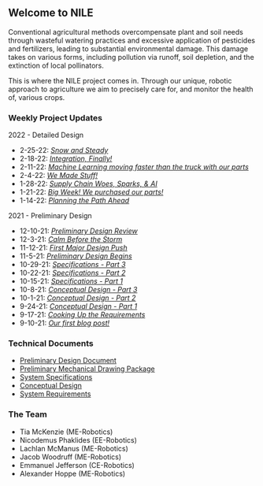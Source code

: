 ## Welcome to NILE

Conventional agricultural methods overcompensate plant and soil needs through wasteful watering practices and excessive application of pesticides and fertilizers, leading to substantial environmental damage. This damage takes on various forms, including pollution via runoff, soil depletion, and the extinction of local pollinators.

This is where the NILE project comes in. Through our unique, robotic approach to agriculture we aim to precisely care for, and monitor the health of, various crops.

### Weekly Project Updates

2022 - Detailed Design
- 2-25-22: _[Snow and Steady](./blog/2-25-22.html)_
- 2-18-22: _[Integration, Finally!](./blog/2-18-22.html)_
- 2-11-22: _[Machine Learning moving faster than the truck with our parts](./blog/2-11-22.html)_
- 2-4-22: _[We Made Stuff!](./blog/2-4-22.html)_
- 1-28-22: _[Supply Chain Woes, Sparks, & AI](./blog/1-28-22.html)_
- 1-21-22: _[Big Week! We purchased our parts!](./blog/1-21-22.html)_
- 1-14-22: _[Planning the Path Ahead](./blog/1-14-22.html)_

2021 - Preliminary Design
- 12-10-21: _[Preliminary Design Review](./blog/12-10-21.html)_
- 12-3-21: _[Calm Before the Storm](./blog/12-3-21.html)_
- 11-12-21: _[First Major Design Push](./blog/11-12-21.html)_
- 11-5-21: _[Preliminary Design Begins](./blog/11-5-21.html)_
- 10-29-21: _[Specifications - Part 3](./blog/10-29-21.html)_
- 10-22-21: _[Specifications - Part 2](./blog/10-22-21.html)_
- 10-15-21: _[Specifications - Part 1](./blog/10-15-21.html)_
- 10-8-21: _[Conceptual Design - Part 3](./blog/10-8-21.html)_
- 10-1-21: _[Conceptual Design - Part 2](./blog/10-1-21.html)_
- 9-24-21: _[Conceptual Design - Part 1](./blog/9-24-21.html)_
- 9-17-21: _[Cooking Up the Requirements](./blog/9-17-21.html)_
- 9-10-21: _[Our first blog post!](./blog/9-10-21.html)_

### Technical Documents

- [Preliminary Design Document](./assets/NILE_Preliminary_Design.pdf)
- [Preliminary Mechanical Drawing Package](./assets/NILE_Preliminary_Drawing_Package.pdf)
- [System Specifications](./assets/NILE_Specifications.pdf)
- [Conceptual Design](./assets/NILE_Conceptual_Design.pdf)
- [System Requirements](./assets/NILE_Requirements.pdf)

### The Team
- Tia McKenzie        (ME-Robotics)
- Nicodemus Phaklides (EE-Robotics)
- Lachlan McManus     (ME-Robotics)
- Jacob Woodruff      (ME-Robotics)
- Emmanuel Jefferson  (CE-Robotics)
- Alexander Hoppe     (ME-Robotics)
